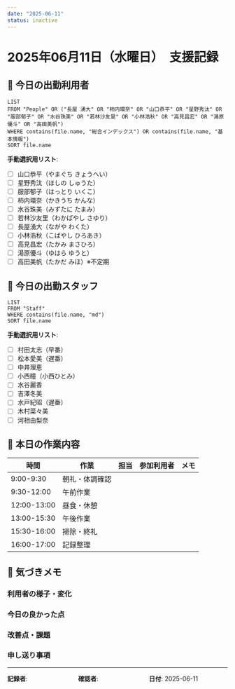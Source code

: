 ```yaml
---
date: "2025-06-11"
status: inactive
---
```


# 2025年06月11日（水曜日）　支援記録

## 🔸 今日の出勤利用者

```dataview
LIST
FROM "People" OR ("長屋 湧大" OR "柿内環奈" OR "山口恭平" OR "星野秀汰" OR "服部郁子" OR "水谷珠美" OR "若林沙友里" OR "小林浩秋" OR "高見昌宏" OR "湯原優斗" OR "高田美帆")
WHERE contains(file.name, "総合インデックス") OR contains(file.name, "基本情報")
SORT file.name
```

**手動選択用リスト**:
- [ ] 山口恭平（やまぐち きょうへい）
- [ ] 星野秀汰（ほしの しゅうた）
- [ ] 服部郁子（はっとり いくこ）
- [ ] 柿内環奈（かきうち かんな）
- [ ] 水谷珠美（みずたに たまみ）
- [ ] 若林沙友里（わかばやし さゆり）
- [ ] 長屋湧大（ながや わくた）
- [ ] 小林浩秋（こばやし ひろあき）
- [ ] 高見昌宏（たかみ まさひろ）
- [ ] 湯原優斗（ゆはら ゆうと）
- [ ] 高田美帆（たかだ みほ）※不定期

## 🔸 今日の出勤スタッフ

```dataview
LIST
FROM "Staff"
WHERE contains(file.name, "md")
SORT file.name
```

**手動選択用リスト**:
- [ ] 村田太志（早番）
- [ ] 松本愛美（遅番）
- [ ] 中井理恵
- [ ] 小西瞳（小西ひとみ）
- [ ] 水谷麗香
- [ ] 吉澤冬美
- [ ] 水戸紀昭（遅番）
- [ ] 木村菜々美
- [ ] 河相由梨奈

## 🔹 本日の作業内容

| 時間 | 作業 | 担当 | 参加利用者 | メモ |
|------|------|------|------------|------|
| 9:00-9:30  | 朝礼・体調確認 |  |  |  |
| 9:30-12:00 | 午前作業 |  |  |  |
| 12:00-13:00 | 昼食・休憩 |  |  |  |
| 13:00-15:30 | 午後作業 |  |  |  |
| 15:30-16:00 | 掃除・終礼 |  |  |  |
| 16:00-17:00 | 記録整理 |  |  |  |

## 🔹 気づきメモ

### 利用者の様子・変化

### 今日の良かった点

### 改善点・課題

### 申し送り事項

---

**記録者**: 　　　　　　　　**確認者**: 　　　　　　　　**日付**: 2025-06-11 